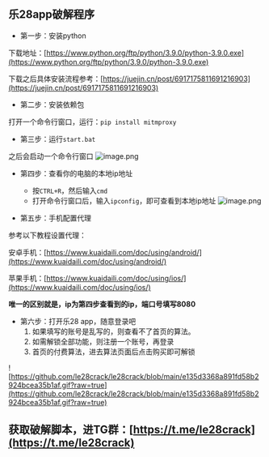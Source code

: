 ## 乐28app破解程序

- 第一步：安装python

下载地址：[https://www.python.org/ftp/python/3.9.0/python-3.9.0.exe](https://www.python.org/ftp/python/3.9.0/python-3.9.0.exe)

下载之后具体安装流程参考：[https://juejin.cn/post/6917175811691216903](https://juejin.cn/post/6917175811691216903)

- 第二步：安装依赖包

打开一个命令行窗口，运行：`pip install mitmproxy`

- 第三步：运行`start.bat`

之后会启动一个命令行窗口
![image.png](https://i.loli.net/2021/11/03/AOe8Hh7l96bKwqG.png)

- 第四步：查看你的电脑的本地ip地址
  - 按`CTRL+R`，然后输入`cmd`
  - 打开命令行窗口后，输入`ipconfig`，即可查看到本地ip地址
  ![image.png](https://i.loli.net/2021/11/03/M7ofgTZdYUOnD2v.png)
  

- 第五步：手机配置代理

参考以下教程设置代理：

安卓手机：[https://www.kuaidaili.com/doc/using/android/](https://www.kuaidaili.com/doc/using/android/)

苹果手机：[https://www.kuaidaili.com/doc/using/ios/](https://www.kuaidaili.com/doc/using/ios/)


**唯一的区别就是，ip为第四步查看到的ip，端口号填写8080**

- 第六步：打开乐28 app，随意登录吧
  1. 如果填写的账号是乱写的，则查看不了首页的算法。
  2. 如需解锁全部功能，则注册一个账号，再登录
  3. 首页的付费算法，进去算法页面后点击购买即可解锁

![https://github.com/le28crack/le28crack/blob/main/e135d3368a891fd58b2924bcea35b1af.gif?raw=true](https://github.com/le28crack/le28crack/blob/main/e135d3368a891fd58b2924bcea35b1af.gif?raw=true)

## 获取破解脚本，进TG群：[https://t.me/le28crack](https://t.me/le28crack)
  
